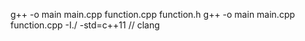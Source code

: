 g++ -o main main.cpp function.cpp function.h
g++ -o main main.cpp function.cpp -I./ -std=c++11 // clang